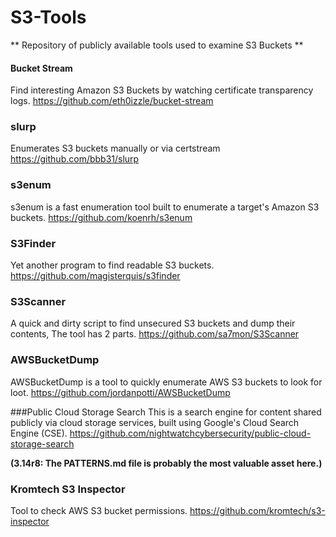 # S3-Tools
** Repository of publicly available tools used to examine S3 Buckets **

#### Bucket Stream
Find interesting Amazon S3 Buckets by watching certificate transparency logs.
https://github.com/eth0izzle/bucket-stream

### slurp
Enumerates S3 buckets manually or via certstream
https://github.com/bbb31/slurp

### s3enum
s3enum is a fast enumeration tool built to enumerate a target's Amazon S3 buckets. 
https://github.com/koenrh/s3enum

### S3Finder
Yet another program to find readable S3 buckets.
https://github.com/magisterquis/s3finder

### S3Scanner
A quick and dirty script to find unsecured S3 buckets and dump their contents,
The tool has 2 parts.
https://github.com/sa7mon/S3Scanner

### AWSBucketDump
AWSBucketDump is a tool to quickly enumerate AWS S3 buckets to look for loot.
https://github.com/jordanpotti/AWSBucketDump
 
###Public Cloud Storage Search
This is a search engine for content shared publicly via cloud storage services, built using Google's Cloud Search Engine (CSE). 
https://github.com/nightwatchcybersecurity/public-cloud-storage-search

**(3.14r8: The PATTERNS.md file is probably the most valuable asset here.)**

### Kromtech S3 Inspector
Tool to check AWS S3 bucket permissions.
https://github.com/kromtech/s3-inspector